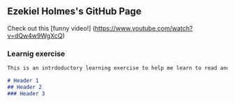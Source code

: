 ## Ezekiel Holmes's GitHub Page

Check out this [funny video!] (https://www.youtube.com/watch?v=dQw4w9WgXcQ)

### Learnig exercise

```markdown
This is an intrdoductory learning exercise to help me learn to read and edit markdown files.

# Header 1
## Header 2
### Header 3
```
